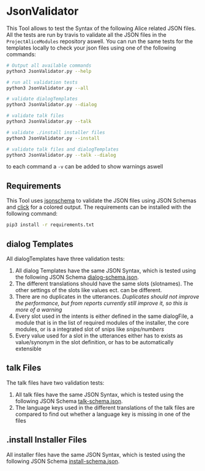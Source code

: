 # JsonValidator

This Tool allows to test the Syntax of the following Alice related JSON files. All the tests are run by travis to validate all the JSON files in the `ProjectAliceModules`
repository aswell. You can run the same tests for the templates locally to check your json files using one of the following commands:
```bash
# Output all available commands
python3 JsonValidator.py --help

# run all validation tests
python3 JsonValidator.py --all

# validate dialogTemplates
python3 JsonValidator.py --dialog

# validate talk files
python3 JsonValidator.py --talk

# validate ./install installer files
python3 JsonValidator.py --install

# validate talk files and dialogTemplates
python3 JsonValidator.py --talk --dialog
```
to each command a ```-v``` can be added to show warnings aswell

## Requirements
This Tool uses [jsonschema](https://pypi.org/project/jsonschema/) to validate the JSON files using JSON Schemas and [click](https://click.palletsprojects.com/en/7.x/) for a colored output. The requirements can be installed with the following command:
```bash
pip3 install -r requirements.txt
```

## dialog Templates

All dialogTemplates have three validation tests:
1) All dialog Templates have the same JSON Syntax, which is tested using the following JSON Schema [dialog-schema.json](https://github.com/project-alice-powered-by-snips/ProjectAliceModules/blob/master/Tools/JsonValidator/dialog-schema.json).
2) The different translations should have the same slots (slotnames). The other settings of the slots like values ect. can be different.
3) There are no duplicates in the utterances. *Duplicates should not improve the performance, but from reports currently still improve it, so this is more of a warning*
4) Every slot used in the intents is either defined in the same dialogFile, a module that is in the list of required modules of the installer, the core modules, or is a integrated slot of snips like *snips/numbers*
5) Every value used for a slot in the utterances either has to exists as value/synonym in the slot definition, or has to be automatically extensible

## talk Files

The talk files have two validation tests:
1) All talk files have the same JSON Syntax, which is tested using the following JSON Schema [talk-schema.json](https://github.com/project-alice-powered-by-snips/ProjectAliceModules/blob/master/Tools/JsonValidator/talk-schema.json).
2) The language keys used in the different translations of the talk files are compared to find out whether a language key is missing in one of the files

## .install Installer Files
All installer files have the same JSON Syntax, which is tested using the following JSON Schema [install-schema.json](https://github.com/project-alice-powered-by-snips/ProjectAliceModules/blob/master/Tools/JsonValidator/install-schema.json).

